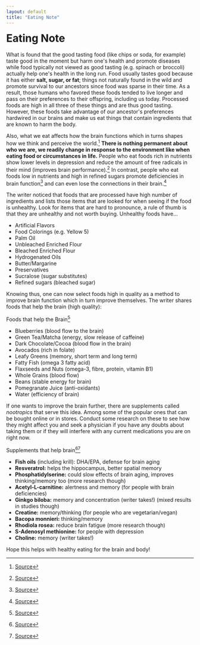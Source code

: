 ```yaml
---
layout: default
title: "Eating Note"
---
```


<h1 style="margin-top:1rem">Eating Note <i class="fas fa-cookie"></i></h1>

What is found that the good tasting food (like chips or soda, for example) taste good in the moment but harm one's health and promote diseases while food typically not viewed as good tasting (e.g. spinach or broccoli) actually help one's health in the long run. Food usually tastes good because it has either **salt, sugar, or fat**; things not naturally found in the wild and promote survival to our ancestors since food was sparse in their time. As a result, those humans who favored these foods tended to live longer and pass on their preferences to their offspring, including us today. Processed foods are high in all three of these things and are thus good tasting. However, these foods take advantage of our ancestor's preferences hardwired in our brains and make us eat things that contain ingredients that are known to harm the body.

Also, what we eat affects how the brain functions which in turns shapes how we think and perceive the world.[^1] **There is nothing permanent about who we are, we readily change in response to the environment like when eating food or circumstances in life.** People who eat foods rich in nutrients show lower levels in depression and reduce the amount of free radicals in their mind (improves brain performance).[^1] In contrast, people who eat foods low in nutrients and high in refined sugars promote deficiencies in brain function[^1] and can even lose the connections in their brain.[^2]

The writer noticed that foods that are processed have high number of ingredients and lists those items that are looked for when seeing if the food is unhealthy. Look for items that are hard to pronounce, a rule of thumb is that they are unhealthy and not worth buying. Unhealthy foods have...

- Artificial Flavors
- Food Colorings (e.g. Yellow 5)
- Palm Oil
- Unbleached Enriched Flour
- Bleached Enriched Flour
- Hydrogenated Oils
- Butter/Margarine
- Preservatives
- Sucralose (sugar substitutes)
- Refined sugars (bleached sugar)

Knowing thus, one can now select foods high in quality as a method to improve brain function which in turn improve themselves. The writer shares foods that help the brain (high quality):

Foods that help the Brain[^3]

- Blueberries (blood flow to the brain)
- Green Tea/Matcha (energy, slow release of caffeine)
- Dark Chocolate/Cocoa (blood flow in the brain)
- Avocados (rich in folate)
- Leafy Greens (memory, short term and long term)
- Fatty Fish (omega 3 fatty acid)
- Flaxseeds and Nuts (omega-3, fibre, protein, vitamin B1)
- Whole Grains (blood flow)
- Beans (stable energy for brain)
- Pomegranate Juice (anti-oxidants)
- Water (efficiency of brain)

If one wants to improve the brain further, there are supplements called *nootropics* that serve this idea. Among some of the popular ones that can be bought online or in stores. Conduct some research on these to see how they might affect you and seek a physician if you have any doubts about taking them or if they will interfere with any current medications you are on right now.

Supplements that help brain[^4][^5]

- **Fish oils** (including krill): DHA/EPA, defense for brain aging
- **Resveratrol:** helps the hippocampus, better spatial memory
- **Phosphatidylserine:** could slow effects of brain aging, improves thinking/memory too (more research though)
- **Acetyl-L-carnitine:** alertness and memory (for people with brain deficiencies)
- **Ginkgo biloba:** memory and concentration (writer takes!) (mixed results in studies though)
- **Creatine:** memory/thinking (for people who are vegetarian/vegan)
- **Bacopa monnieri:** thinking/memory
- **Rhodiola rosea:** reduce brain fatigue (more research though)
- **S-Adenosyl methionine:** for people with depression
- **Choline:** memory (writer takes!)

Hope this helps with healthy eating for the brain and body! <i class="fas fa-cookie"></i>




[^1]: [Source](https://www.health.harvard.edu/blog/nutritional-psychiatry-your-brain-on-food-201511168626)
[^2]: [Source](https://www.youtube.com/watch?v=VINtwoyaF_8)
[^3]: [Source](https://alifeofproductivity.com/9-brain-foods-that-will-boost-your-ability-to-focus/)
[^4]: [Source](https://www.healthline.com/nutrition/best-nootropic-brain-supplements)
[^5]: [Source](https://www.healthline.com/nutrition/what-is-choline#brain-function)
